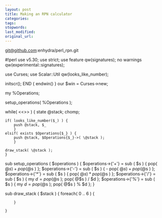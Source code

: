 ```yaml
---
layout: post
title: Making an RPN calculator
categories:
tags:
stopwords:
last_modified:
original_url:
---
```


<!--more-->


git@github.com:enhydra/perl_rpn.git


#!perl
use v5.30;
use strict;
use feature qw(signatures);
no warnings qw(experimental::signatures);

use Curses;
use Scalar::Util qw(looks_like_number);


initscr();
END { endwin() }
our $win = Curses->new;

my %Operations;

setup_operations( \%Operations );

while( <<>> ) {
	state @stack;
	chomp;

	if( looks_like_number($_) ) {
		push @stack, $_
		}
	elsif( exists $Operations{$_} ) {
		push @stack, $Operations{$_}->( \@stack );
		}

	draw_stack( \@stack );
	}

sub setup_operations ( $operations ) {
	$operations->{'+'} = sub ( $s ) {   pop( @$s ) + pop( @$s ) };
	$operations->{'-'} = sub ( $s ) { - pop( @$s ) + pop( @$s ) };
	$operations->{'*'} = sub ( $s ) {   pop( @$s ) * pop( @$s ) };
	$operations->{'/'} = sub ( $s ) { my $d = pop( @$s ); pop( @$s ) / $d };
	$operations->{'%'} = sub ( $s ) { my $d = pop( @$s ); pop( @$s ) % $d };
	}

sub draw_stack ( $stack ) {
	foreach( 0 .. 6 ) {

		}

	}
